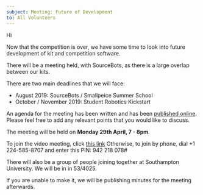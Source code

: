 ```yaml
---
subject: Meeting: Future of Development
to: All Volunteers
---
```


Hi

Now that the competition is over, we have some time to look into future development of kit and competition software. 

There will be a meeting held, with SourceBots, as there is a large overlap between our kits.

There are two main deadlines that we will face: 
- August 2019: SourceBots / Smallpeice Summer School 
- October / November 2019: Student Robotics Kickstart

An agenda for the meeting has been written and has been [published online](https://hackmd.io/1zHBGaozQxyxJBvvoaeMVw). Please feel free to add any relevant points that you would like to discuss.

The meeting will be held on **Monday 29th April, 7 - 8pm**.

To join the video meeting, click [this link](https://meet.google.com/gqd-dpsg-eaa)
Otherwise, to join by phone, dial +1 224-585-8707 and enter this PIN: 942 218 078#

There will also be a group of people joining together at Southampton University. We will be in in 53/4025.

If you are unable to make it, we will be publishing minutes for the meeting afterwards.
